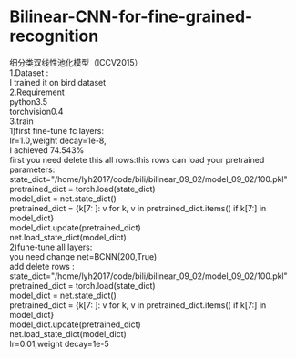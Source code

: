 # Bilinear-CNN-for-fine-grained-recognition
细分类双线性池化模型（ICCV2015）  
1.Dataset :   
     I trained it on bird dataset   
2.Requirement   
     python3.5   
     torchvision0.4  
 3.train  
      1)first fine-tune fc layers:  
          lr=1.0,weight decay=1e-8,  
          I achieved 74.543%  
         first you need delete this all rows:this rows can load your pretrained parameters:  
           state_dict="/home/lyh2017/code/bili/bilinear_09_02/model_09_02/100.pkl"  
           pretrained_dict = torch.load(state_dict)  
           model_dict = net.state_dict()  
           pretrained_dict = {k[7: ]: v for k, v in pretrained_dict.items() if k[7:] in model_dict}  
           model_dict.update(pretrained_dict)  
           net.load_state_dict(model_dict)  
      2)fune-tune all layers:  
        you need change net=BCNN(200,True)  
        add delete rows :  
            state_dict="/home/lyh2017/code/bili/bilinear_09_02/model_09_02/100.pkl"  
            pretrained_dict = torch.load(state_dict)  
            model_dict = net.state_dict()  
            pretrained_dict = {k[7: ]: v for k, v in pretrained_dict.items() if k[7:] in model_dict}  
            model_dict.update(pretrained_dict)  
            net.load_state_dict(model_dict)  
        lr=0.01,weight decay=1e-5  
